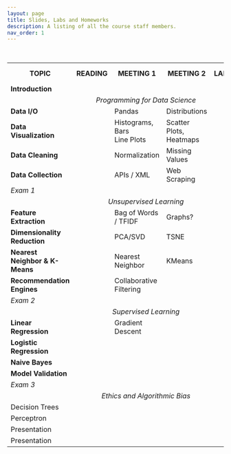 ```yaml
---
layout: page
title: Slides, Labs and Homeworks
description: A listing of all the course staff members.
nav_order: 1
---
```




<table>
  <tr>
  <!-- <th>#</th> -->
  <th>TOPIC</th><th>READING</th><th>MEETING 1</th><th>MEETING 2</th><th>LAB</th><th>WRITTEN<br/>ASSIGNMENT</th>
</tr>
  <tr>
    <!-- <td>0</td> -->
    <td><b>Introduction</b></td>
    <td style=""></td>
    <td></td>
    <td ></td>
    <td ></td>
    <td><center></center></td>
  </tr>
  <tr>
    <td colspan="6"><i><center>Programming for Data Science</center></i></td>
  </tr>
  <tr>
    <!-- <td>1</td> -->
    <td><b>Data I/O</b></td>
    <td><center></center></td>
    <td>Pandas</td>
    <td>Distributions</td>
    <td></td>
    <td><center></center></td>
  </tr>
  <tr>
    <!-- <td>2</td> -->
    <td><b>Data Visualization</b></td>
    <td style=""><center></center></td>
    <td >Histograms, Bars<br/>Line Plots</td>
    <td >Scatter Plots,<br/>Heatmaps</td>
    <td><center></center></td>
    <td><center></center></td>
  </tr>
  <tr>
    <!-- <td>3</td> -->
    <td><b>Data Cleaning</b></td>
    <td style=""><center></center></td>
    <td>Normalization <center></center></td>
    <td >Missing Values</td>
    <td ></td>
    <td><center></center></td>
  </tr>
  <tr>
  <tr>
    <!-- <td>4</td> -->
    <td><b>Data Collection</b></td>
    <td style=""><center></center></td>
    <td>APIs / XML</td>
    <td>Web Scraping</td>
    <td ></td>
    <td><center></center></td>
  </tr>
  <tr>
    <td colspan="6"><i>Exam 1</i></td>
  </tr>
  <tr>
    <td colspan="6"><center><i>Unsupervised Learning</i></center></td>
  </tr>
  <tr>
    <!-- <td>5</td> -->
    <td><b>Feature Extraction</b></td>
    <td style=""><center></center></td>
    <td>Bag of Words / TFIDF</td>
    <td >Graphs?</td>
    <td ></td>
    <td><center></center></td>
  </tr>
  <tr>
    <!-- <td>6</td> -->
    <td><b>Dimensionality Reduction</b></td>
    <td style=""><center></center></td>
    <td><center></center>PCA/SVD</td>
    <td >TSNE</td>
    <td ></td>
    <td><center></center></td>
  </tr>
  <tr>
    <!-- <td>7</td> -->
    <td><b>Nearest Neighbor & K-Means</b></td>
    <td style=""><center></center></td>
    <td>Nearest Neighbor</td>
    <td >KMeans</td>
    <td ></td>
    <td><center></center></td>
  </tr>
  <tr>
  <tr>
    <!-- <td>8</td> -->
    <td><b>Recommendation Engines</b></td>
    <td style=""><center></center></td>
    <td>Collaborative Filtering</td>
    <td ></td>
    <td ></td>
    <td><center></center></td>
  </tr>
  <tr>
    <td colspan="6"><i>Exam 2</i></td>
  </tr>
  <tr>
    <td colspan="6"><center><i>Supervised Learning</i></center></td>
  </tr>
  <tr>
    <!-- <td>9</td> -->
    <td><b>Linear Regression</b></td>
    <td style=""><center></center></td>
    <td>Gradient Descent</td>
    <td ></td>
    <td ></td>
    <td><center></center></td>
  </tr>
  <tr>
    <!-- <td>10</td> -->
    <td><b>Logistic Regression</b></td>
    <td style=""><center></center></td>
    <td><center></center></td>
    <td ></td>
    <td ></td>
    <td><center></center></td>
  </tr>
  
  <tr>
    <!-- <td>11</td> -->
    <td><b>Naive Bayes</b></td>
    <td style=""><center></center></td>
    <td><center></center></td>
    <td ></td>
    <td ></td>
    <td><center></center></td>
  </tr>
  <tr>
    <!-- <td>12</td> -->
    <td><b>Model Validation</b></td>
    <td style=""><center></center></td>
    <td><center></center></td>
    <td ></td>
    <td ></td>
    <td><center></center></td>
  </tr>
  <tr>
    <td colspan="6"><i>Exam 3</i></td>
  </tr>
  <tr>
    <td colspan="6"><i><center>Ethics and Algorithmic Bias</center></i></td>
  </tr>
  <tr>
    <!-- <td>13</td> -->
    <td>Decision Trees</td>
    <td style=""><center></center></td>
    <td><center></center></td>
    <td ></td>
    <td ></td>
    <td><center></center></td>
  </tr>
  <tr>
    <!-- <td>14</td> -->
    <td>Perceptron</td>
    <td style=""><center></center></td>
    <td><center></center></td>
    <td ></td>
    <td ></td>
    <td><center></center></td>
  </tr>
  <tr>
    <!-- <td>15</td> -->
    <td>Presentation</td>
    <td></td>
    <td></td>
    <td></td>
    <td></td>
    <td></td>
  </tr>
  <tr>
    <!-- <td>16</td> -->
    <td>Presentation</td>
    <td></td>
    <td></td>
    <td></td>
    <td></td>
    <td></td>
  </tr>
  <!-- <tr></tr> -->
<!-- </table> -->
  

<br/>

<!-- 
| Topic        | Textbook Reading          | Lecture 1 | Lecture 2 | Written Assignment | Lab |
|:-------------|:------------------|:------|:------|:------|:------|
| Introduction | good swedish fish | nice  |nice  |nice  |nice  |
| Data I/O | good and plenty   | nice  |nice  |nice  |nice  |
| Plotting Data | good `oreos`      | hmm   |nice  |nice  |nice  |
| Collecting Data | good `zoute` drop | yumm  |nice  |nice  |nice  |
| Introduction | good swedish fish | nice  |nice  |nice  |nice  |
| Data I/O | good and plenty   | nice  |nice  |nice  |nice  |
| Plotting Data | good `oreos`      | hmm   |nice  |nice  |nice  |
| Collecting Data | good `zoute` drop | yumm  |nice  |nice  |nice  | -->

